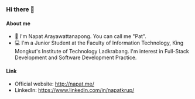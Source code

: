 ### Hi there 👋

#### About me
- 💬 I'm Napat Arayawattanapong. You can call me "Pat".
- 💻 I'm a Junior Student at the Faculty of Information Technology, King Mongkut's Institute of Technology Ladkrabang. I'm interest in Full-Stack Development and Software Development Practice. 

#### Link
- Official website: http://napat.me/
- LinkedIn: https://www.linkedin.com/in/napatkrup/
